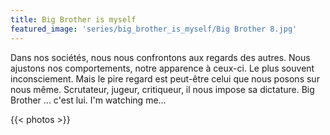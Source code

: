 ```yaml
---
title: Big Brother is myself
featured_image: 'series/big_brother_is_myself/Big Brother 8.jpg'
---
```


Dans nos sociétés, nous nous confrontons aux regards des autres. Nous ajustons nos comportements, notre apparence à ceux-ci. Le plus souvent inconsciement. Mais le pire regard est peut-être celui que nous posons sur nous même. Scrutateur, jugeur, critiqueur, il nous impose sa dictature. Big Brother ... c'est lui. I'm watching me...

{{< photos >}}



